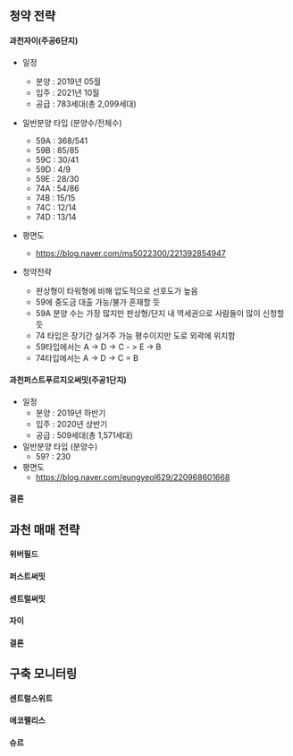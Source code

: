 ## 청약 전략

#### 과천자이(주공6단지)

- 일정
  - 분양 : 2019년 05월
  - 입주 : 2021년 10월
  - 공급 : 783세대(총 2,099세대)
- 일반분양 타입 (분양수/전체수)
  - 59A : 368/541
  - 59B :  85/85
  - 59C :  30/41
  - 59D :   4/9
  - 59E :  28/30
  - 74A :  54/86
  - 74B :  15/15
  - 74C :  12/14
  - 74D :  13/14

- 평면도
  - https://blog.naver.com/ms5022300/221392854947

- 청약전략
  - 판상형이 타워형에 비해 압도적으로 선호도가 높음
  - 59에 중도금 대출 가능/불가 혼재할 듯
  - 59A 분양 수는 가장 많지만 판상형/단지 내 역세권으로 사람들이 많이 신청할 듯
  - 74 타입은 장기간 실거주 가능 평수이지만 도로 외곽에 위치함
  - 59타입에서는 A -> D -> C - > E -> B
  - 74타입에서는 A -> D -> C = B

#### 과천퍼스트푸르지오써밋(주공1단지)

- 일정
  - 분양 : 2019년 하반기
  - 입주 : 2020년 상반기 
  - 공급 : 509세대(총 1,571세대)
- 일반분양 타입 (분양수)
  - 59? : 230
- 평면도
  - https://blog.naver.com/eungyeol629/220968601668



#### 결론

## 과천 매매 전략

#### 위버필드
#### 퍼스트써밋
#### 센트럴써밋
#### 자이
#### 결론



## 구축 모니터링

#### 센트럴스위트

#### 에코팰리스

#### 슈르

